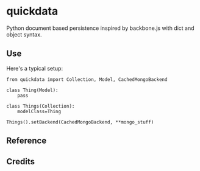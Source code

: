 quickdata
==========

Python document based persistence inspired by backbone.js with dict and object syntax. 

## Use

Here's a typical setup:

	from quickdata import Collection, Model, CachedMongoBackend

	class Thing(Model):
	    pass

	class Things(Collection):
	    modelClass=Thing

	Things().setBackend(CachedMongoBackend, **mongo_stuff)




## Reference


## Credits



